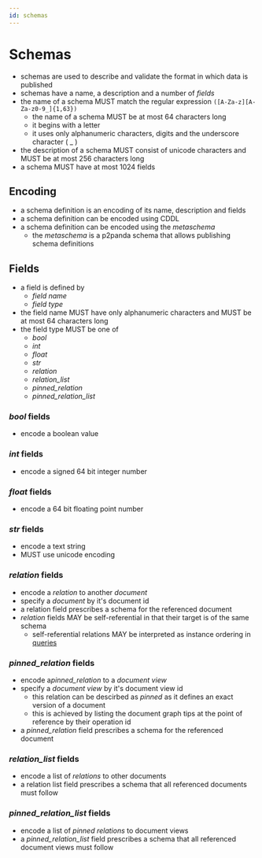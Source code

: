 ```yaml
---
id: schemas
---
```


# Schemas

- schemas are used to describe and validate the format in which data is published
- schemas have a name, a description and a number of _fields_
- the name of a schema MUST match the regular expression `([A-Za-z][A-Za-z0-9_]{1,63})`
  - the name of a schema MUST be at most 64 characters long
  - it begins with a letter
  - it uses only alphanumeric characters, digits and the underscore character ( \_ )
- the description of a schema MUST consist of unicode characters and MUST be at most 256 characters long
- a schema MUST have at most 1024 fields

## Encoding

- a schema definition is an encoding of its name, description and fields
- a schema definition can be encoded using CDDL
- a schema definition can be encoded using the _metaschema_
  - the _metaschema_ is a p2panda schema that allows publishing schema definitions

## Fields

- a field is defined by
  - _field name_
  - _field type_
- the field name MUST have only alphanumeric characters and MUST be at most 64 characters long
- the field type MUST be one of
  - _bool_
  - _int_
  - _float_
  - _str_
  - _relation_
  - _relation_list_
  - _pinned_relation_
  - _pinned_relation_list_

### _bool_ fields

- encode a boolean value

### _int_ fields

- encode a signed 64 bit integer number

### _float_ fields

- encode a 64 bit floating point number

### _str_ fields

- encode a text string
- MUST use unicode encoding

### _relation_ fields

- encode a _relation_ to another _document_
- specify a _document_ by it's document id
- a relation field prescribes a schema for the referenced document
- _relation_ fields MAY be self-referential in that their target is of the same schema
  - self-referential relations MAY be interpreted as instance ordering in [queries](/docs/organising-data/queries)

### _pinned_relation_ fields

- encode a*pinned_relation* to a _document view_
- specify a _document view_ by it's document view id
  - this relation can be descirbed as _pinned_ as it defines an exact version of a document
  - this is achieved by listing the document graph tips at the point of reference by their operation id
- a _pinned_relation_ field prescribes a schema for the referenced document

### _relation_list_ fields

- encode a list of _relations_ to other documents
- a relation list field prescribes a schema that all referenced documents must follow

### _pinned_relation_list_ fields

- encode a list of _pinned relations_ to document views
- a _pinned_relation_list_ field prescribes a schema that all referenced document views must follow
